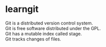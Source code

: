 learngit
===
Git is a distributed version control system.<br>
Git is free software distributed under the GPL.<br>
Git has a mutable index called stage.<br>
Git tracks changes of files.<br>
